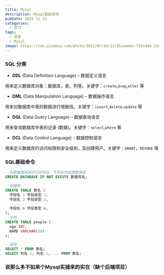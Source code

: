 ```yaml
---
title: Mysql
description: Mysql基础语句
pubDate: 2024 11 22
categories:
  - 学习
tags:
  - 语言
  - Mysql
image: https://cdn.pixabay.com/photo/2022/07/24/11/35/women-7341444_1280.jpg
---
```


### SQL 分类

- **DDL** (Data Definition Language) – 数据定义语言

用来定义数据库对象：数据库，表，列等。关键字：​`​create​`​​, ​`​drop​`​​,​`​alter​`​ 等

- **DML** (Data Manipulation Language) – 数据操作语言

用来对数据库中表的数据进行增删改。关键字：​`​insert​`​​,​`​delete​`​​, ​`​update​`​ 等

- **DQL** (Data Query Language) – 数据查询语言

用来查询数据库中表的记录 (数据)。关键字：​`​select​`​​, ​`​where​`​ 等

- **DCL** (Data Control Language) – 数据控制语言

用来定义数据库的访问权限和安全级别，及创建用户。关键字：​`​GRANT​`​​， ​`​REVOKE​`​ 等

### SQL基础命令

```sql
--判断数据库是否已经存在，不存在则创建数据库
CREATE DATABASE IF NOT EXISTS 数据库名;

--创建表
CREATE TABLE 表名 (
  字段名 1 字段类型 1,
  字段名 2 字段类型 2,
  ......
  字段名 n 字段类型 n,
);
--示例
CREATE TABLE people (
  age INT,
  NAME VARCHAR(20)
);

--查询
SELECT * FROM 表名;
SELECT 列名 1, 列名 2, ... FROM 表名;

```

### 说那么多不如来个Mysql实操来的实在（缺个后端项目）
